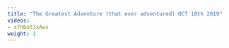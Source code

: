 ```yaml
---
title: "The Greatest Adventure (that ever adventured) OCT 18th 2019"
videos:
- x7hBoTJxAws
weight: 1
---
```

